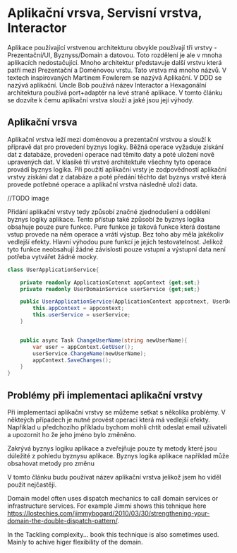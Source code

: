 # Aplikační vrsva, Servisní vrstva, Interactor

Aplikace používající vrstvenou architekturu obvykle používají tři vrstvy - Prezentační/UI, Byznyss/Domain a datovou. Toto rozdělení je ale v mnoha aplikacích nedostačující.
Mnoho architektur představuje další vrstvu která patří mezi Prezentační a Doménovou vrstu. Tato vrstva má mnoho názvů. V textech inspirovaných Martinem Fowlerem se nazývá
Aplikační. V DDD se nazývá aplikační. Uncle Bob používá název Interactor a Hexagonální architektura používá port+adaptér na levé straně aplikace.
V tomto článku se dozvíte k čemu aplikační vrstva slouží a jaké jsou její výhody.

## Aplikační vrsva
Aplikační vrstva leží mezi doménovou a prezentační vrstvou a slouží k přípravě dat pro provedení byznys logiky. Běžná operace vyžaduje získání dat z databáze, provedení operace
nad těmito daty a poté uložení nově upravených dat. V klasiké tří vrstvé architektuře všechny tyto operace provádí byznys logika. Při použití aplikační vrsty je zodpovědností
aplikační vrstvy získání dat z databáze a poté předání těchto dat byznys vrstvě která provede potřebné operace a aplikační vrstva následně uloží data.

//TODO image


Přidání aplikační vrstvy tedy způsobí značné zjednodušení a oddělení byznys logiky aplikace. Tento přístup také způsobí že byznys logika obsahuje pouze pure funkce.
Pure funkce je taková funkce která dostane vstup provede na něm operace a vrátí výstup. Bez toho aby měla jakékoliv vedlejší efekty. Hlavní výhodou pure funkcí je jejich
testovatelnost. Jelikož tyto funkce neobsahují žádné závislosti pouze vstupní a výstupní data není potřeba vytvářet žádné mocky.

```csharp
class UserApplicationService{

    private readonly ApplicationCotenxt appContext {get;set;}
    private readonly UserDomainService userService {get;set;}

    public UserApplicationService(ApplicationContext appcotnext, UserDomainService userService){
        this.appContext = appcontext;
        this.userService = userService;
    }


    public async Task ChangeUserName(string newUserName){
        var user = appContext.GetUser();
        userService.ChangeName(newUserName);
        appContext.SaveChanges();
    }
}
```

## Problémy při implementaci aplikační vrstvy

Při implementaci aplikační vrstvy se můžeme setkat s několika problémy. V někteých případech je nutné provést operaci která má vedlejší efekty.
Například u předchozího příkladu bychom mohli chtít odeslat email uživateli a upozornit ho že jeho jméno bylo změněno. 










Zakrývá byznys logiku aplikace a zveřejňuje pouze ty metody které jsou dúležité z pohledu byznysu aplikace.
Byznys logika aplikace například může obsahovat metody pro změnu 


 V tomto článku budu používat
název aplikační vrstva jelikož jsem ho viděl použit nejčastěji.





 Domain model often uses dispatch mechanics to call domain services or infrastructure services. For example Jimmi shows this tehnique here https://lostechies.com/jimmybogard/2010/03/30/strengthening-your-domain-the-double-dispatch-pattern/.

In the Tackling complexity... book this technique is also sometimes used. Mainly to achive higer flexibility of the domain.